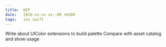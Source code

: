 ```yaml
---
title:  WIP
date:   2018-xx-xx xx::00 +0100
tags:	ios swift
---
```



Write about UIColor extensions to build palette
Compare with asset catalog and show usage
